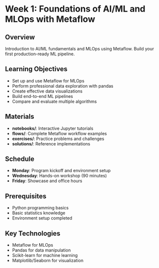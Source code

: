 # Week 1: Foundations of AI/ML and MLOps with Metaflow

## Overview
Introduction to AI/ML fundamentals and MLOps using Metaflow. Build your first production-ready ML pipeline.

## Learning Objectives
- Set up and use Metaflow for MLOps
- Perform professional data exploration with pandas
- Create effective data visualizations
- Build end-to-end ML pipelines
- Compare and evaluate multiple algorithms

## Materials
- **notebooks/**: Interactive Jupyter tutorials
- **flows/**: Complete Metaflow workflow examples
- **exercises/**: Practice problems and challenges
- **solutions/**: Reference implementations

## Schedule
- **Monday**: Program kickoff and environment setup
- **Wednesday**: Hands-on workshop (90 minutes)
- **Friday**: Showcase and office hours

## Prerequisites
- Python programming basics
- Basic statistics knowledge
- Environment setup completed

## Key Technologies
- Metaflow for MLOps
- Pandas for data manipulation
- Scikit-learn for machine learning
- Matplotlib/Seaborn for visualization
